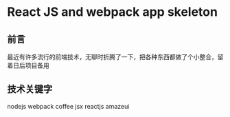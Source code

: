 # React JS and webpack app skeleton

## 前言
最近有许多流行的前端技术，无聊时折腾了一下，把各种东西都做了个小整合，留着日后项目备用

## 技术关键字

nodejs webpack coffee jsx reactjs amazeui

